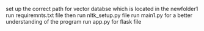 set up the correct path for vector databse which is located in the newfolder1
run requiremnts.txt file
then run nltk_setup.py file
run main1.py for a better understanding of the program
run app.py for flask file
